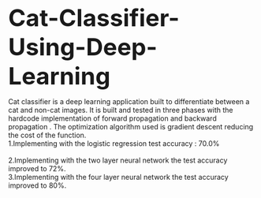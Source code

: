 <font size = 20><b>Cat-Classifier-Using-Deep-Learning</b></big></font>

Cat classifier is a deep learning application built to differentiate between a cat and non-cat images. It is built and tested in three phases with the hardcode implementation of forward propagation and backward propagation . The optimization algorithm used is gradient descent reducing the cost of the function. <br>
1.Implementing with the logistic regression test accuracy : 70.0% <br><br>
2.Implementing with the two layer neural network the test accuracy improved to 72%. <br>
3.Implementing with the four layer neural network the test accuracy improved to 80%. <br>
